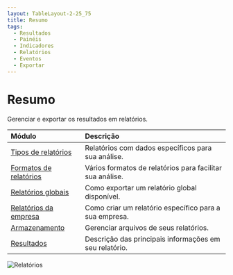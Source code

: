 ```yaml
---
layout: TableLayout-2-25_75
title: Resumo
tags:
  - Resultados
  - Painéis
  - Indicadores
  - Relatórios
  - Eventos
  - Exportar
---
```

# Resumo

Gerenciar e exportar os resultados em relatórios.

| Módulo | Descrição |
| :--- | :--- |
| [Tipos de relatórios](types) | Relatórios com dados específicos para sua análise. |
| [Formatos de relatórios](formats) | Vários formatos de relatórios para facilitar sua análise. |
| [Relatórios globais](global) | Como exportar um relatório global disponível. |
| [Relatórios da empresa](company) | Como criar um relatório específico para a sua empresa. |
| [Armazenamento](storage) | Gerenciar arquivos de seus relatórios. |
| [Resultados](results) | Descrição das principais informações em seu relatório. |

   ![Relatórios](https://cdn.phishx.io/phishx-docs/images/phishx_results_menu_03_reports.webp)
